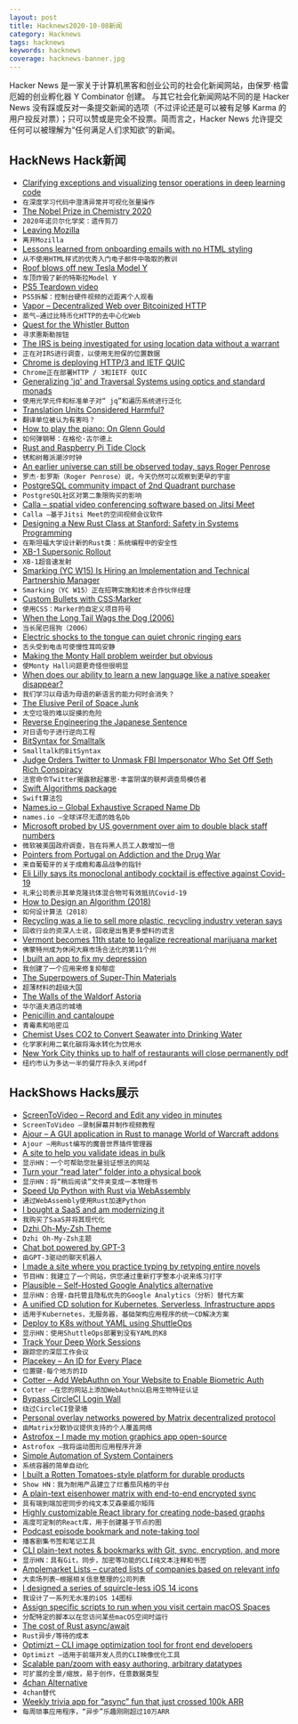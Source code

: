 ```yaml
---
layout: post
title: Hacknews2020-10-08新闻
category: Hacknews
tags: hacknews
keywords: hacknews
coverage: hacknews-banner.jpg
---
```


Hacker News 是一家关于计算机黑客和创业公司的社会化新闻网站，由保罗·格雷厄姆的创业孵化器 Y Combinator 创建。
与其它社会化新闻网站不同的是 Hacker News 没有踩或反对一条提交新闻的选项（不过评论还是可以被有足够 Karma 的用户投反对票）；只可以赞或是完全不投票。简而言之，Hacker News 允许提交任何可以被理解为“任何满足人们求知欲”的新闻。

## HackNews Hack新闻


- [Clarifying exceptions and visualizing tensor operations in deep learning code](https://explained.ai/tensor-sensor/index.html)
- `在深度学习代码中澄清异常并可视化张量操作`
- [The Nobel Prize in Chemistry 2020](https://www.nobelprize.org/prizes/chemistry/2020/press-release/)
- `2020年诺贝尔化学奖：遗传剪刀`
- [Leaving Mozilla](https://davidwalsh.name/leaving-mozilla)
- `离开Mozilla`
- [Lessons learned from onboarding emails with no HTML styling](https://blog.palabra.io/great-onboarding-plain-text)
- `从不使用HTML样式的优秀入门电子邮件中吸取的教训`
- [Roof blows off new Tesla Model Y](https://www.businessinsider.com/tesla-model-y-roof-fell-off-family-claims-quality-control-concern-2020-10)
- `车顶炸毁了新的特斯拉Model Y`
- [PS5 Teardown video](https://www.youtube.com/watch?v=CaAY-jAjm0w)
- `PS5拆解：控制台硬件视频的近距离个人观看`
- [Vapor – Decentralized Web over Bitcoinized HTTP](https://vapor.network/)
- `蒸气–通过比特币化HTTP的去中心化Web`
- [Quest for the Whistler Button](https://newscrewdriver.com/2020/10/06/quest-for-the-whistler-button/)
- `寻求惠斯勒按钮`
- [The IRS is being investigated for using location data without a warrant](https://www.vice.com/en/article/qj479d/irs-investigation-location-data-no-warrant-venntel)
- `正在对IRS进行调查，以使用无担保的位置数据`
- [Chrome is deploying HTTP/3 and IETF QUIC](https://blog.chromium.org/2020/10/chrome-is-deploying-http3-and-ietf-quic.html)
- `Chrome正在部署HTTP / 3和IETF QUIC`
- [Generalizing 'jq' and Traversal Systems using optics and standard monads](https://chrispenner.ca/posts/traversal-systems)
- `使用光学元件和标准单子对“ jq”和遍历系统进行泛化`
- [Translation Units Considered Harmful?](https://cor3ntin.github.io/posts/translation_units/)
- `翻译单位被认为有害吗？`
- [How to play the piano: On Glenn Gould](https://www.lrb.co.uk/the-paper/v14/n06/nicholas-spice/how-to-play-the-piano)
- `如何弹钢琴：在格伦·古尔德上`
- [Rust and Raspberry Pi Tide Clock](https://thefuntastic.com/blog/rust-tide-clock)
- `锈和树莓派潮汐时钟`
- [An earlier universe can still be observed today, says Roger Penrose](https://news.yahoo.com/earlier-universe-existed-big-bang-174323840.html)
- `罗杰·彭罗斯（Roger Penrose）说，今天仍然可以观察到更早的宇宙`
- [PostgreSQL community impact of 2nd Quadrant purchase](https://momjian.us/main/blogs/pgblog/2020.html#October_7_2020)
- `PostgreSQL社区对第二象限购买的影响`
- [Calla – spatial video conferencing software based on Jitsi Meet](https://github.com/capnmidnight/Calla)
- `Calla –基于Jitsi Meet的空间视频会议软件`
- [Designing a New Rust Class at Stanford: Safety in Systems Programming](https://reberhardt.com/blog/2020/10/05/designing-a-new-class-at-stanford-safety-in-systems-programming.html)
- `在斯坦福大学设计新的Rust类：系统编程中的安全性`
- [XB-1 Supersonic Rollout](https://boomsupersonic.com/xb-1)
- `XB-1超音速发射`
- [Smarking (YC W15) Is Hiring an Implementation and Technical Partnership Manager](https://jobs.lever.co/smarking/237fb34f-8fd1-431e-b631-1374fb73bfd6)
- `Smarking（YC W15）正在招聘实施和技术合作伙伴经理`
- [Custom Bullets with CSS:Marker](https://web.dev/css-marker-pseudo-element/)
- `使用CSS：Marker的自定义项目符号`
- [When the Long Tail Wags the Dog (2006)](http://www.bricklin.com/tailwagsdog.htm)
- `当长尾巴摇狗（2006）`
- [Electric shocks to the tongue can quiet chronic ringing ears](https://www.sciencemag.org/news/2020/10/electric-shocks-tongue-can-quiet-chronic-ringing-ears)
- `舌头受到电击可使慢性耳鸣安静`
- [Making the Monty Hall problem weirder but obvious](https://dyno-might.github.io/2020/09/17/making-the-monty-hall-problem-weirder-but-obvious/)
- `使Monty Hall问题更奇怪但很明显`
- [When does our ability to learn a new language like a native speaker disappear?](https://www.scientificamerican.com/article/at-what-age-does-our-ability-to-learn-a-new-language-like-a-native-speaker-disappear/)
- `我们学习以母语为母语的新语言的能力何时会消失？`
- [The Elusive Peril of Space Junk](https://www.newyorker.com/magazine/2020/09/28/the-elusive-peril-of-space-junk)
- `太空垃圾的难以捉摸的危险`
- [Reverse Engineering the Japanese Sentence](https://japanesecomplete.com/reverse-engineer/)
- `对日语句子进行逆向工程`
- [BitSyntax for Smalltalk](https://eighty-twenty.org/2020/10/07/bit-syntax-for-smalltalk)
- `Smalltalk的BitSyntax`
- [Judge Orders Twitter to Unmask FBI Impersonator Who Set Off Seth Rich Conspiracy](https://www.npr.org/2020/10/07/921285470/judge-orders-twitter-to-unmask-fbi-impersonator-who-set-off-seth-rich-conspiracy)
- `法官命令Twitter揭露掀起塞思·丰富阴谋的联邦调查局模仿者`
- [Swift Algorithms package](https://swift.org/blog/swift-algorithms/)
- `Swift算法包`
- [Names.io – Global Exhaustive Scraped Name Db](https://github.com/Debdut/names.io#readme)
- `names.io –全球详尽无遗的姓名Db`
- [Microsoft probed by US government over aim to double black staff numbers](https://www.bbc.com/news/technology-54449164)
- `微软被美国政府调查，旨在将黑人员工人数增加一倍`
- [Pointers from Portugal on Addiction and the Drug War](https://www.nytimes.com/2020/10/05/upshot/portugal-drug-legalization-treatment.html)
- `来自葡萄牙的关于成瘾和毒品战争的指针`
- [Eli Lilly says its monoclonal antibody cocktail is effective against Covid-19](https://www.statnews.com/2020/10/07/eli-lilly-monoclonal-antibody-cocktail-covid-19/)
- `礼来公司表示其单克隆抗体混合物可有效抵抗Covid-19`
- [How to Design an Algorithm (2018)](https://www.adamconrad.dev/blog/how-to-design-an-algorithm/)
- `如何设计算法（2018）`
- [Recycling was a lie to sell more plastic, recycling industry veteran says](https://www.cbc.ca/documentaries/the-passionate-eye/recycling-was-a-lie-a-big-lie-to-sell-more-plastic-industry-experts-say-1.5735618)
- `回收行业的资深人士说，回收是出售更多塑料的谎言`
- [Vermont becomes 11th state to legalize recreational marijuana market](https://mjbizdaily.com/vermont-becomes-11th-state-to-legalize-recreational-marijuana-market/)
- `佛蒙特州成为休闲大麻市场合法化的第11个州`
- [I built an app to fix my depression](https://blog.elifiner.com/i-built-an-app-to-fix-my-depression/)
- `我创建了一个应用来修复抑郁症`
- [The Superpowers of Super-Thin Materials](https://www.nytimes.com/2020/01/07/science/physics-materials-electronics.html)
- `超薄材料的超级大国`
- [The Walls of the Waldorf Astoria](https://www.bloomberg.com/news/articles/2016-09-06/secrets-of-the-waldorf-astoria-presidential-tunnels-red-velvet-cake)
- `华尔道夫酒店的城墙`
- [Penicillin and cantaloupe](https://www.delanceyplace.com/view-archives.php)
- `青霉素和哈密瓜`
- [Chemist Uses CO2 to Convert Seawater into Drinking Water](https://www.ineffableisland.com/2020/10/chemist-uses-co2-to-convert-seawater.html)
- `化学家利用二氧化碳将海水转化为饮用水`
- [New York City thinks up to half of restaurants will close permanently pdf](https://www.osc.state.ny.us/files/reports/osdc/pdf/nyc-restaurant-industry-final.pdf)
- `纽约市认为多达一半的餐厅将永久关闭pdf`


## HackShows Hacks展示

- [ ScreenToVideo – Record and Edit any video in minutes](https://screentovideo.com)
- `ScreenToVideo –录制屏幕并制作视频教程`
- [ Ajour – A GUI application in Rust to manage World of Warcraft addons](https://github.com/casperstorm/ajour)
- `Ajour –用Rust编写的魔兽世界插件管理器`
- [ A site to help you validate ideas in bulk](item?id=24689091)
- `显示HN：一个可帮助您批量验证想法的网站`
- [ Turn your “read later” folder into a physical book](item?id=24690310)
- `显示HN：将“稍后阅读”文件夹变成一本物理书`
- [ Speed Up Python with Rust via WebAssembly](https://github.com/savarin/bridge)
- `通过WebAssembly使用Rust加速Python`
- [ I bought a SaaS and am modernizing it](https://nathan.stitt.org/myclientspot/purchasing-myclientspot/)
- `我购买了SaaS并将其现代化`
- [ Dzhi Oh-My-Zsh Theme](https://github.com/pentago/dzhi-zsh-theme)
- `Dzhi Oh-My-Zsh主题`
- [ Chat bot powered by GPT-3](https://blog.quickchat.ai/post/knowledge-base-chat-bot/)
- `由GPT-3驱动的聊天机器人`
- [ I made a site where you practice typing by retyping entire novels](http://typelit.io)
- `节目HN：我建立了一个网站，供您通过重新打字整本小说来练习打字`
- [ Plausible – Self-Hosted Google Analytics alternative](https://plausible.io/self-hosted-web-analytics)
- `显示HN：合理-自托管且隐私优先的Google Analytics（分析）替代方案`
- [ A unified CD solution for Kubernetes, Serverless, Infrastructure apps](https://pipecd.dev/blog/2020/10/06/announcing-pipecd/)
- `适用于Kubernetes，无服务器，基础架构应用程序的统一CD解决方案`
- [ Deploy to K8s without YAML using ShuttleOps](https://go.shuttleops.io/no-code-docker-kubernetes)
- `显示HN：使用ShuttleOps部署到没有YAML的K8`
- [ Track Your Deep Work Sessions](http://trywinston.com)
- `跟踪您的深层工作会议`
- [ Placekey – An ID for Every Place](item?id=24699623)
- `位置键-每个地方的ID`
- [ Cotter – Add WebAuthn on Your Website to Enable Biometric Auth](https://docs.cotter.app/sdk-reference/web/sign-in-with-webauthn)
- `Cotter –在您的网站上添加WebAuthn以启用生物特征认证`
- [ Bypass CircleCI Login Wall](https://addons.mozilla.org/en-GB/developers/addon/prevent-circleci-login-wall/)
- `绕过CircleCI登录墙`
- [ Personal overlay networks powered by Matrix decentralized protocol](https://noteworthy.tech/overview/)
- `由Matrix分散协议提供支持的个人覆盖网络`
- [ Astrofox – I made my motion graphics app open-source](https://github.com/astrofox-io/astrofox)
- `Astrofox –我将运动图形应用程序开源`
- [ Simple Automation of System Containers](https://github.com/bravetools/bravetools/)
- `系统容器的简单自动化`
- [ I built a Rotten Tomatoes-style platform for durable products](https://www.buyforlifeproducts.com/)
- `Show HN：我为耐用产品建立了烂番茄风格的平台`
- [ A plain-text eisenhower matrix with end-to-end encrypted sync](https://slymax.com/eisenhower)
- `具有端到端加密同步的纯文本艾森豪威尔矩阵`
- [ Highly customizable React library for creating node-based graphs](https://github.com/wbkd/react-flow)
- `高度可定制的React库，用于创建基于节点的图`
- [ Podcast episode bookmark and note-taking tool](https://www.podcastmarks.com/?ref=hackernews)
- `播客剧集书签和笔记工具`
- [ CLI plain-text notes & bookmarks with Git, sync, encryption, and more](https://github.com/xwmx/nb)
- `显示HN：具有Git，同步，加密等功能的CLI纯文本注释和书签`
- [ Amplemarket Lists – curated lists of companies based on relevant info](http://lists.amplemarket.com)
- `大卖场列表–根据相关信息整理的公司列表`
- [ I designed a series of squircle-less iOS 14 icons](https://tobias.so/icons)
- `我设计了一系列无水准的iOS 14图标`
- [ Assign specific scripts to run when you visit certain macOS Spaces](https://spencerdailey.com/2020/10/06/how-to-assign-specific-scripts-to-run-when-you-visit-certain-mac-spaces-%f0%9f%96%a5-%f0%9f%8e%af/)
- `分配特定的脚本以在您访问某些macOS空间时运行`
- [ The cost of Rust async/await](https://github.com/jkarneges/rust-async-bench)
- `Rust异步/等待的成本`
- [ Optimizt – CLI image optimization tool for front end developers](https://github.com/funbox/optimizt)
- `Optimizt –适用于前端开发人员的CLI映像优化工具`
- [ Scalable pan/zoom with easy authoring, arbitrary datatypes](item?id=24709551)
- `可扩展的全景/缩放，易于创作，任意数据类型`
- [ 4chan Alternative](https://chatcode.org/)
- `4chan替代`
- [ Weekly trivia app for “async” fun that just crossed 100k ARR](item?id=24713437)
- `每周琐事应用程序，“异步”乐趣刚刚超过10万ARR`

